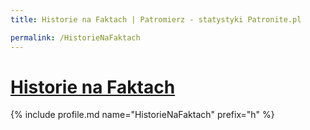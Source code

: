```yaml
---
title: Historie na Faktach | Patromierz - statystyki Patronite.pl

permalink: /HistorieNaFaktach
---
```


# [Historie na Faktach](https://patronite.pl/HistorieNaFaktach)

{% include profile.md name="HistorieNaFaktach" prefix="h" %}
